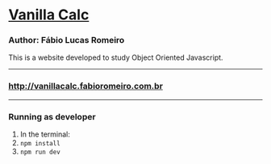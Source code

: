 # [Vanilla Calc](http://vanillacalc.fabioromeiro.com.br)

### Author: Fábio Lucas Romeiro

This is a website developed to study Object Oriented Javascript.

---

### http://vanillacalc.fabioromeiro.com.br

---

### Running as developer
1. In the terminal:
2. ```npm install```
3. ```npm run dev```
